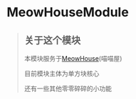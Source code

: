 # MeowHouseModule
>
>## 关于这个模块
> 本模块服务于[MeowHouse](https://github.com/MiaoMiaoMax/MeowHouse)(喵喵屋)
>
> 目前模块主体为单方块核心
>
> 还有一些其他零零碎碎的小功能
